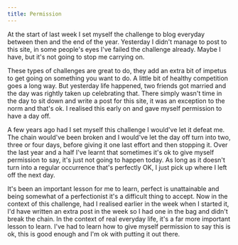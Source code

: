 ```yaml
---
title: Permission
---
```

At the start of last week I set myself the challenge to blog everyday between then and the end of the year. Yesterday I didn't manage to post to this site, in some people's eyes I've failed the challenge already. Maybe I have, but it's not going to stop me carrying on.

These types of challenges are great to do, they add an extra bit of impetus to get going on something you want to do. A little bit of healthy competition goes a long way. But yesterday life happened, two friends got married and the day was rightly taken up celebrating that. There simply wasn't time in the day to sit down and write a post for this site, it was an exception to the norm and that's ok. I realised this early on and gave myself permission to have a day off.

A few years ago had I set myself this challenge I would've let it defeat me. The chain would've been broken and I would've let the day off turn into two, three or four days, before giving it one last effort and then stopping it. Over the last year and a half I've learnt that sometimes it's ok to give myself permission to say, it's just not going to happen today. As long as it doesn't turn into a regular occurrence that's perfectly OK, I just pick up where I left off the next day.

It's been an important lesson for me to learn, perfect is unattainable and being somewhat of a perfectionist it's a difficult thing to accept. Now in the context of this challenge, had I realised earlier in the week when I started it, I'd have written an extra post in the week so I had one in the bag and didn't break the chain. In the context of real everyday life, it's a far more important lesson to learn. I've had to learn how to give myself permission to say this is ok, this is good enough and I'm ok with putting it out there.
